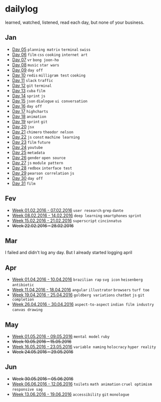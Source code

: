 # dailylog

learned, watched, listened, read each day, but none of your business.

## Jan

- [Day 05](https://github.com/zehfernandes/dailylog/blob/master/01-jan/log-05-01-2016.md) `planning matrix` `terminal` `swiss`
- [Day 06](https://github.com/zehfernandes/dailylog/blob/master/01-jan/log-06-01-2016.md) `film` `css` `cooking` `internet art`
- [Day 07](https://github.com/zehfernandes/dailylog/blob/master/01-jan/log-07-01-2016.md) `vr` `bong joon-ho`
- [Day 08](https://github.com/zehfernandes/dailylog/blob/master/01-jan/log-08-01-2016.md) `music` `star wars`
- [Day 09](https://github.com/zehfernandes/dailylog/blob/master/01-jan/log-09-01-2016.md) `day off`
- [Day 10](https://github.com/zehfernandes/dailylog/blob/master/01-jan/log-10-01-2016.md) `redis` `milligram test` `cooking`
- [Day 11](https://github.com/zehfernandes/dailylog/blob/master/01-jan/log-11-01-2016.md) `slack` `traffic`
- [Day 12](https://github.com/zehfernandes/dailylog/blob/master/01-jan/log-12-01-2016.md) `git` `terminal` 
- [Day 13](https://github.com/zehfernandes/dailylog/blob/master/01-jan/log-13-01-2016.md) `cuba` `film`
- [Day 14](https://github.com/zehfernandes/dailylog/blob/master/01-jan/log-14-01-2016.md) `sprint` `js`
- [Day 15](https://github.com/zehfernandes/dailylog/blob/master/01-jan/log-15-01-2016.md) `json` `dialogue` `ui conversation`
- [Day 16](https://github.com/zehfernandes/dailylog/blob/master/01-jan/log-16-01-2016.md) `day off`
- [Day 17](https://github.com/zehfernandes/dailylog/blob/master/01-jan/log-17-01-2016.md) `highcharts`
- [Day 18](https://github.com/zehfernandes/dailylog/blob/master/01-jan/log-18-01-2016.md) `animation`
- [Day 19](https://github.com/zehfernandes/dailylog/blob/master/01-jan/log-19-01-2016.md) `sprint` `git`
- [Day 20](https://github.com/zehfernandes/dailylog/blob/master/01-jan/log-20-01-2016.md) `jsx`
- [Day 21](https://github.com/zehfernandes/dailylog/blob/master/01-jan/log-21-01-2016.md) `chimero` `theodor nelson` 
- [Day 22](https://github.com/zehfernandes/dailylog/blob/master/01-jan/log-22-01-2016.md) `js` `const` `machine learning`
- [Day 23](https://github.com/zehfernandes/dailylog/blob/master/01-jan/log-23-01-2016.md) `film` `future`
- [Day 24](https://github.com/zehfernandes/dailylog/blob/master/01-jan/log-24-01-2016.md) `youtube`
- [Day 25](https://github.com/zehfernandes/dailylog/blob/master/01-jan/log-25-01-2016.md) `metadata`
- [Day 26](https://github.com/zehfernandes/dailylog/blob/master/01-jan/log-26-01-2016.md) `gender` `open source`
- [Day 27](https://github.com/zehfernandes/dailylog/blob/master/01-jan/log-27-01-2016.md) `js` `module pattern`
- [Day 28](https://github.com/zehfernandes/dailylog/blob/master/01-jan/log-28-01-2016.md) `redbox` `interface test`
- [Day 29](https://github.com/zehfernandes/dailylog/blob/master/01-jan/log-29-01-2016.md) `pearson correlation` `js`
- [Day 30](https://github.com/zehfernandes/dailylog/blob/master/01-jan/log-30-01-2016.md) `day off`
- [Day 31](https://github.com/zehfernandes/dailylog/blob/master/01-jan/log-31-01-2016.md) `film`

## Fev

- [Week 01.02.2016 - 07.02.2016](https://github.com/zehfernandes/dailylog/blob/master/02-fev/weeklog-02-02-2016.md) `user research` `grep` `dante`
- [Week 08.02.2016 - 14.02.2016](https://github.com/zehfernandes/dailylog/blob/master/02-fev/weeklog-08-02-2016.md) `deep learning` `smartphones` `sprint`
- [Week 15.02.2016 - 21.02.2016](https://github.com/zehfernandes/dailylog/blob/master/02-fev/weeklog-15-02-2016.md) `superscript` `cincinnatus`
- ~~Week 22.02.2016 - 28.02.2016~~ 

## Mar

I failed and didn't log any day. 
But I already started logging april

## Apr

- [Week 01.04.2016 - 10.04.2016](https://github.com/zehfernandes/dailylog/blob/master/04-apr/weeklog-01-04-2016.md) `brazilian rap` `svg icon` `heisenberg` `antibiotic`
- [Week 11.04.2016 - 18.04.2016](https://github.com/zehfernandes/dailylog/blob/master/04-apr/weeklog-11-04-2016.md) `angular` `illustrator` `browsers` `turf toe`
- [Week 19.04.2016 - 25.04.2016](https://github.com/zehfernandes/dailylog/blob/master/04-apr/weeklog-19-04-2016.md) `goldberg variations` `chatbot` `js` `git completion`
- [Week 26.04.2016 - 30.04.2016](https://github.com/zehfernandes/dailylog/blob/master/04-apr/weeklog-30-04-2016.md) `aspect-to-aspect` `indian film industry` `canvas drawing`

## May

- [Week 01.05.2016 - 09.05.2016](https://github.com/zehfernandes/dailylog/blob/master/05-may/weeklog-01-05-2016.md) `mental model` `ruby`
- ~~Week 10.05.2016 - 15.05.2016~~ 
- [Week 16.05.2016 - 23.05.2016](https://github.com/zehfernandes/dailylog/blob/master/05-may/weeklog-16-05-2016.md) `variable naming` `holocracy` `hyper reality`
- ~~Week 24.05.2016 - 29.05.2016~~ 

## Jun

- ~~Week 30.05.2016 - 05.06.2016~~ 
- [Week 06.06.2016 - 12.06.2016](https://github.com/zehfernandes/dailylog/blob/master/06-jun/weeklog-06-06-2016.md) `toilets` `math animation` `cruel optimism` `responsive sag`
- [Week 13.06.2016 - 19.06.2016](https://github.com/zehfernandes/dailylog/blob/master/06-jun/weeklog-13-06-2016.md) `accessibility` `git` `monologue`
